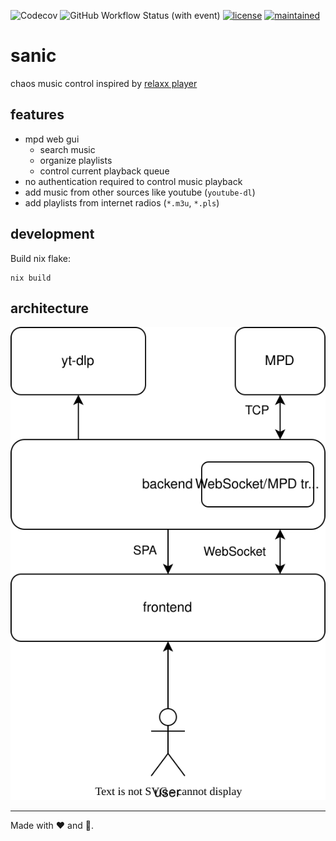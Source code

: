 ![Codecov](https://img.shields.io/codecov/c/git.berlin.ccc.de/cccb/sanic)
![GitHub Workflow Status (with event)](https://img.shields.io/git.berlin.ccc.de/actions/workflow/status/cccb/sanic/test)
[![license](https://img.shields.io/git.berlin.ccc.de/license/cccb/sanic)](https://choosealicense.com/licenses/mit/)
[![maintained](https://img.shields.io/maintenance/yes/2023)]()

# sanic

chaos music control inspired by [relaxx player][relaxx]


## features

- mpd web gui
  - search music
  - organize playlists
  - control current playback queue
- no authentication required to control music playback
- add music from other sources like youtube (`youtube-dl`)
- add playlists from internet radios (`*.m3u`, `*.pls`)

## development

Build nix flake:

```shell
nix build
```

## architecture

[![Architecture](https://github.com/cccb/sanic/raw/main/architecture.drawio.svg)](https://app.diagrams.net/?mode=github#Hcccb%2Fsanic%2Fmain%2Farchitecture.drawio.svg)

---

Made with ❤️ and 🐍.

[relaxx]: http://relaxx.dirk-hoeschen.de/
